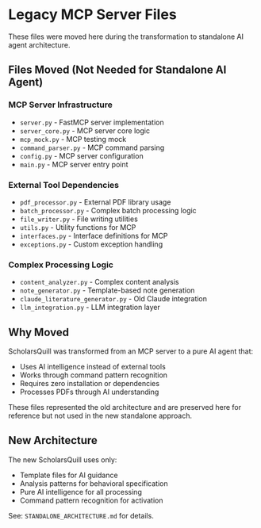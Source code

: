 # Legacy MCP Server Files

These files were moved here during the transformation to standalone AI agent architecture.

## Files Moved (Not Needed for Standalone AI Agent)

### MCP Server Infrastructure
- `server.py` - FastMCP server implementation
- `server_core.py` - MCP server core logic
- `mcp_mock.py` - MCP testing mock
- `command_parser.py` - MCP command parsing
- `config.py` - MCP server configuration  
- `main.py` - MCP server entry point

### External Tool Dependencies
- `pdf_processor.py` - External PDF library usage
- `batch_processor.py` - Complex batch processing logic
- `file_writer.py` - File writing utilities
- `utils.py` - Utility functions for MCP
- `interfaces.py` - Interface definitions for MCP
- `exceptions.py` - Custom exception handling

### Complex Processing Logic
- `content_analyzer.py` - Complex content analysis
- `note_generator.py` - Template-based note generation
- `claude_literature_generator.py` - Old Claude integration
- `llm_integration.py` - LLM integration layer

## Why Moved

ScholarsQuill was transformed from an MCP server to a pure AI agent that:
- Uses AI intelligence instead of external tools
- Works through command pattern recognition
- Requires zero installation or dependencies
- Processes PDFs through AI understanding

These files represented the old architecture and are preserved here for reference but not used in the new standalone approach.

## New Architecture

The new ScholarsQuill uses only:
- Template files for AI guidance
- Analysis patterns for behavioral specification
- Pure AI intelligence for all processing
- Command pattern recognition for activation

See: `STANDALONE_ARCHITECTURE.md` for details.